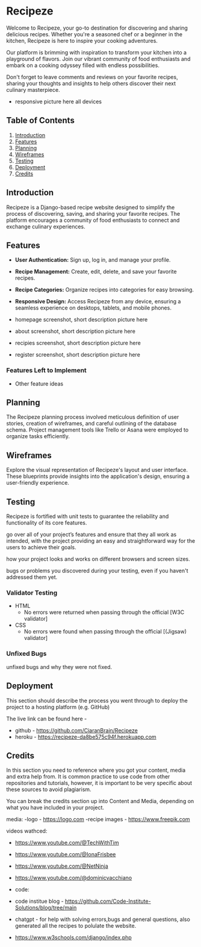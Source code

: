 # Recipeze 

Welcome to Recipeze, your go-to destination for discovering and sharing delicious recipes. Whether you're a seasoned chef or a beginner in the kitchen, Recipeze is here to inspire your cooking adventures.

Our platform is brimming with inspiration to transform your kitchen into a playground of flavors. Join our vibrant community of food enthusiasts and embark on a cooking odyssey filled with endless possibilities.

Don't forget to leave comments and reviews on your favorite recipes, sharing your thoughts and insights to help others discover their next culinary masterpiece.

- responsive picture here all devices

## Table of Contents
1. [Introduction](#introduction)
2. [Features](#features)
3. [Planning](#planning)
4. [Wireframes](#wireframes)
5. [Testing](#testing)
6. [Deployment](#deployment)
7. [Credits](#credits)

## Introduction
Recipeze is a Django-based recipe website designed to simplify the process of discovering, saving, and sharing your favorite recipes. The platform encourages a community of food enthusiasts to connect and exchange culinary experiences.

## Features
- **User Authentication:** Sign up, log in, and manage your profile.
- **Recipe Management:** Create, edit, delete, and save your favorite recipes.
- **Recipe Categories:** Organize recipes into categories for easy browsing.
- **Responsive Design:** Access Recipeze from any device, ensuring a seamless experience on desktops, tablets, and mobile phones.

- homepage screenshot, short description
  picture here
- about screenshot, short description
  picture here
- recipies screenshot, short description
  picture here 
- register screenshot, short description
  picture here
  
### Features Left to Implement

- Other feature ideas

## Planning
The Recipeze planning process involved meticulous definition of user stories, creation of wireframes, and careful outlining of the database schema. Project management tools like Trello or Asana were employed to organize tasks efficiently.

## Wireframes
Explore the visual representation of Recipeze's layout and user interface. These blueprints provide insights into the application's design, ensuring a user-friendly experience.

## Testing
Recipeze is fortified with unit tests to guarantee the reliability and functionality of its core features. 

go over all of your project’s features and ensure that they all work as intended, with the project providing an easy and straightforward way for the users to achieve their goals.

how your project looks and works on different browsers and screen sizes.

bugs or problems you discovered during your testing, even if you haven't addressed them yet.

### Validator Testing 

- HTML
  - No errors were returned when passing through the official [W3C validator] 
- CSS
  - No errors were found when passing through the official [(Jigsaw) validator]

### Unfixed Bugs

unfixed bugs and why they were not fixed. 

## Deployment

This section should describe the process you went through to deploy the project to a hosting platform (e.g. GitHub) 

The live link can be found here - 
- github - https://github.com/CiaranBrain/Recipeze
- heroku - https://recipeze-da8be575c94f.herokuapp.com


## Credits 

In this section you need to reference where you got your content, media and extra help from. It is common practice to use code from other repositories and tutorials, however, it is important to be very specific about these sources to avoid plagiarism. 

You can break the credits section up into Content and Media, depending on what you have included in your project. 

media: 
-logo - https://logo.com
-recipe images - https://www.freepik.com

videos wathced:
- https://www.youtube.com/@TechWithTim
- https://www.youtube.com/@IonaFrisbee
- https://www.youtube.com/@NetNinja
- https://www.youtube.com/@dominicvacchiano

- code:
- code institue blog - https://github.com/Code-Institute-Solutions/blog/tree/main
- chatgpt - for help with solving errors,bugs and general questions, also generated all the recipes to polulate the website.
- https://www.w3schools.com/django/index.php


